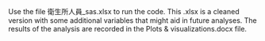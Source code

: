 Use the file 衛生所人員_sas.xlsx to run the code.
This .xlsx is a cleaned version with some additional variables that might aid in future analyses.
The results of the analysis are recorded in the Plots & visualizations.docx file.
